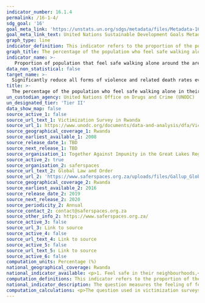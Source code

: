 ```yaml
---
indicator_number: 16.1.4
permalink: /16-1-4/
sdg_goal: '16'
goal_meta_link: 'https://unstats.un.org/sdgs/metadata/files/Metadata-16-01-04.pdf'
goal_meta_link_text: United Nations Sustainable Development Goals Metadata (pdf 894kB)
graph_type: line
indicator_definition: This indicator refers to the proportion of the population (adults) who feel safe walking alone in their neighbourhood. 
graph_title: The percentage of the population who feel safe walking alone in their neighbourhood
indicator_name: >-
   Proportion of population that feel safe walking alone around the area they live 
data_non_statistical: false
target_name: >-
  Significantly reduce all forms of violence and related death rates everywhere 
title: >-
  The percentage of the population who feel safe walking alone in their neighbourhood
un_custodian_agency: United Nations Office on Drugs and Crime (UNODC) 
un_designated_tier: 'Tier II'
data_show_map: false
source_active_1: false
source_url_text_1: Victimization Survey in Rwanda
source_url_1: https://www.unodc.org/documents/data-and-analysis/dfa/Victimization_survey_Rwanda_English.pdf 
source_geographical_coverage_1: Rwanda
source_earliest_available_1: 2008
source_release_date_1: TBD
source_next_release_1: TBD
source_organisation_1: Together Against Impunity in the Great Lakes Region (TAIGLR) in collaboration with the National Public Prosecution Authority (NPPA) and the National Institute of Statistics OF Rwanda.
source_active_2: true
source_organisation_2: saferspaces
source_url_text_2: Global Law and Order
source_url_2: 'https://www.saferspaces.org.za/uploads/files/Gallup_Global_Law_And_Order_Report_2018.pdf'
source_geographical_coverage_2: Rwanda
source_earliest_available_2: 2016
source_release_date_2: 2019
source_next_release_2: 2020
source_periodicity_2: Annual
source_contact_2: contact@saferspaces.org.za
source_other_info_2: https://www.saferspaces.org.za/
source_active_3: false
source_url_3: Link to source
source_active_4: false
source_url_text_4: Link to source
source_active_5: false
source_url_text_5: Link to source
source_active_6: false 
computation_units: Percentage (%)
national_geographical_coverage: Rwanda
national_indicator_available: <p>1. Feel safe in their neighbourhoods,</p> Not afraid to walk alone at night.
computation_definitions: This indicator refers to the proportion of the population (adults) who feel safe walking alone in their neighbourhood.
national_indicator_description: The question measures the feeling of fear of crime in a context outside the house and refers to the immediate experience of this fear by the respondent by limiting the area in question to the “neighbourhood” or “your area” (various formulations depending on cultural, physical and language context).
computation_calculations: <p>The question used in victimization surveys is; How safe do you feel walking alone in your area/neighbourhood? Answer; Very safe/fairly safe/bit unsafe/very unsafe/ I never walk alone after dark/don’t know.</p> The proportion of population that feel safe is calculated by summing up the number of respondents who feel “very safe” and “fairly safe” and dividing the total by the total number of respondents.
---
```

